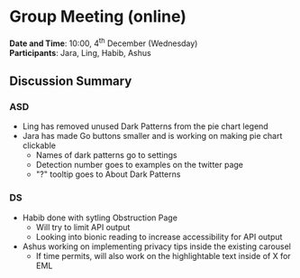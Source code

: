 # Group Meeting (online)
**Date and Time**: 10:00, 4<sup>th</sup> December (Wednesday)\
**Participants**: Jara, Ling, Habib, Ashus  
## Discussion Summary
### ASD
- Ling has removed unused Dark Patterns from the pie chart legend
- Jara has made Go buttons smaller and is working on making pie chart clickable
    - Names of dark patterns go to settings
    - Detection number goes to examples on the twitter page
    - "?" tooltip goes to About Dark Patterns
### DS
- Habib done with sytling Obstruction Page
    - Will try to limit API output
    - Looking into bionic reading to increase accessibility for API output
- Ashus working on implementing privacy tips inside the existing carousel
    - If time permits, will also work on the highlightable text inside of X for EML